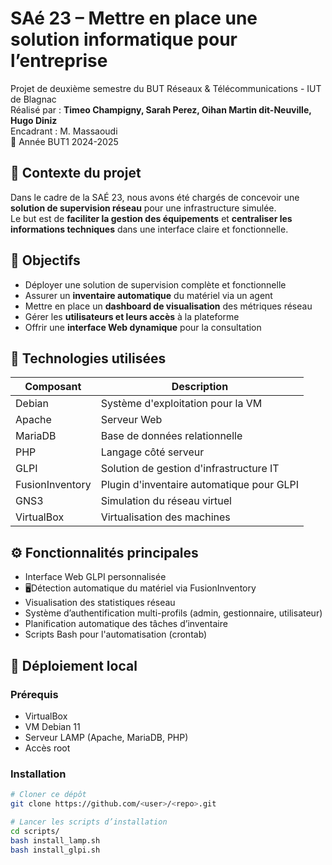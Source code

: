 # SAé 23 – Mettre en place une solution informatique pour l’entreprise

Projet de deuxième semestre du BUT Réseaux & Télécommunications - IUT de Blagnac  
Réalisé par : **Timeo Champigny, Sarah Perez, Oihan Martin dit-Neuville, Hugo Diniz**  
Encadrant : M. Massaoudi  
📅 Année BUT1 2024-2025


## 📌 Contexte du projet

Dans le cadre de la SAÉ 23, nous avons été chargés de concevoir une **solution de supervision réseau** pour une infrastructure simulée.  
Le but est de **faciliter la gestion des équipements** et **centraliser les informations techniques** dans une interface claire et fonctionnelle.


## 🎯 Objectifs

- Déployer une solution de supervision complète et fonctionnelle
- Assurer un **inventaire automatique** du matériel via un agent
- Mettre en place un **dashboard de visualisation** des métriques réseau
- Gérer les **utilisateurs et leurs accès** à la plateforme
- Offrir une **interface Web dynamique** pour la consultation


## 🧰 Technologies utilisées

| Composant       | Description                                  |
|------------------|---------------------------------------------|
| Debian        | Système d'exploitation pour la VM           |
| Apache        | Serveur Web                                 |
| MariaDB       | Base de données relationnelle               |
| PHP           | Langage côté serveur                        |
| GLPI          | Solution de gestion d'infrastructure IT     |
| FusionInventory | Plugin d'inventaire automatique pour GLPI |
| GNS3          | Simulation du réseau virtuel                |
| VirtualBox    | Virtualisation des machines                 |


## ⚙️ Fonctionnalités principales

- Interface Web GLPI personnalisée
- 🖥Détection automatique du matériel via FusionInventory
- Visualisation des statistiques réseau
- Système d’authentification multi-profils (admin, gestionnaire, utilisateur)
- Planification automatique des tâches d’inventaire
- Scripts Bash pour l'automatisation (crontab)


## 🧪 Déploiement local

### Prérequis
- VirtualBox
- VM Debian 11
- Serveur LAMP (Apache, MariaDB, PHP)
- Accès root

### Installation

```bash
# Cloner ce dépôt
git clone https://github.com/<user>/<repo>.git

# Lancer les scripts d’installation
cd scripts/
bash install_lamp.sh
bash install_glpi.sh

